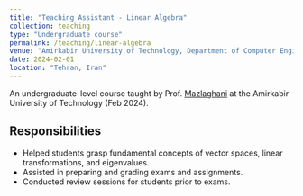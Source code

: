```yaml
---
title: "Teaching Assistant - Linear Algebra"
collection: teaching
type: "Undergraduate course"
permalink: /teaching/linear-algebra
venue: "Amirkabir University of Technology, Department of Computer Engineering"
date: 2024-02-01
location: "Tehran, Iran"
---
```

An undergraduate-level course taught by Prof. [Mazlaghani](https://scholar.google.com/citations?user=ZA9rRWAAAAAJ&hl=en) at the Amirkabir University of Technology (Feb 2024).

## Responsibilities

- Helped students grasp fundamental concepts of vector spaces, linear transformations, and eigenvalues.
- Assisted in preparing and grading exams and assignments.
- Conducted review sessions for students prior to exams.
